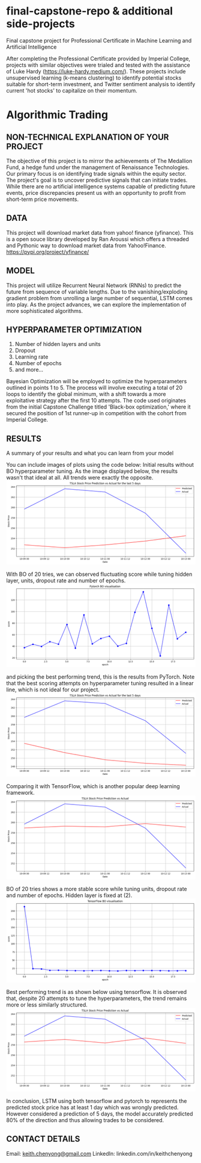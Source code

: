 # final-capstone-repo & additional side-projects
Final capstone project for Professional Certificate in Machine Learning and Artificial Intelligence

After completing the Professional Certificate provided by Imperial College, projects with similar objectives were trialed and tested with the assistance of Luke Hardy (https://luke-hardy.medium.com/). These projects include unsupervised learning (k-means clustering) to identify potential stocks suitable for short-term investment, and Twitter sentiment analysis to identify current 'hot stocks' to capitalize on their momentum.


# Algorithmic Trading


## NON-TECHNICAL EXPLANATION OF YOUR PROJECT
The objective of this project is to mirror the achievements of The Medallion Fund, a hedge fund under the management of Renaissance Technologies. Our primary focus is on identifying trade signals within the equity sector. The project's goal is to uncover predictive signals that can initiate trades. While there are no artificial intelligence systems capable of predicting future events, price discrepancies present us with an opportunity to profit from short-term price movements.


## DATA
This project will download market data from yahoo! finance (yfinance). This is a open souce library developed by Ran Aroussi which offers a threaded and Pythonic way to download market data from Yahoo!Finance. 
https://pypi.org/project/yfinance/


## MODEL 
This project will utilize Recurrent Neural Network (RNNs) to predict the future from sequence of variable lengths. Due to the vanishing/exploding gradient problem from unrolling a large number of sequential, LSTM comes into play. As the project advances, we can explore the implementation of more sophisticated algorithms. 


## HYPERPARAMETER OPTIMIZATION
1.	Number of hidden layers and units
2.	Dropout
3.	Learning rate
4.	Number of epochs
5.	and more...

Bayesian Optimization will be employed to optimize the hyperparameters outlined in points 1 to 5. The process will involve executing a total of 20 loops to identify the global minimum, with a shift towards a more exploitative strategy after the first 10 attempts. The code used originates from the initial Capstone Challenge titled 'Black-box optimization,' where it secured the position of 1st runner-up in competition with the cohort from Imperial College.


## RESULTS
A summary of your results and what you can learn from your model 

You can include images of plots using the code below:
Initial results without BO hyperparameter tuning. As the image displayed below, the results wasn't that ideal at all. All trends were exactly the opposite. 
![initial pytorch](./images/90days_initial_pytorch.png)

With BO of 20 tries, we can observed fluctuating score while tuning hidden layer, units, dropout rate and number of epochs. 
![all score pytorch](./images/90days_score_pytorch.png)

and picking the best performing trend, this is the results from PyTorch. Note that the best scoring attempts on hyperparameter tuning resulted in a linear line, which is not ideal for our project.
![Best trending pytorch](./images/90days_best_trend_pytorch.png)

Comparing it with TensorFlow, which is another popular deep learning framework. 
![initial tensorflow](./images/90days_initial_tensorflow.png)

BO of 20 tries shows a more stable score while tuning units, dropout rate and number of epochs. Hidden layer is fixed at (2).
![all score pytorch](./images/90days_score_tensorflow.png)

Best performing trend is as shown below using tensorflow. It is observed that, despite 20 attempts to tune the hyperparameters, the trend remains more or less similarly structured.
![Best trending tensorflow](./images/90days_best_trend_tensorflow.png)

In conclusion, LSTM using both tensorflow and pytorch to represents the predicted stock price has at least 1 day which was wrongly predicted. However considered a prediction of 5 days, the model accurately predicted 80% of the direction and thus allowing trades to be considered.


## CONTACT DETAILS
Email:     keith.chenyong@gmail.com
LinkedIn:  linkedin.com/in/keithchenyong
